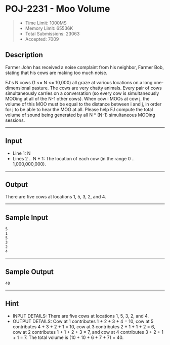 # POJ-2231 - Moo Volume

> * Time Limit: 1000MS
> * Memory Limit: 65536K
> * Total Submissions: 23063
> * Accepted: 7009

## Description

Farmer John has received a noise complaint from his neighbor, Farmer Bob, stating that his cows are making too much noise.

FJ's N cows (1 <= N <= 10,000) all graze at various locations on a long one-dimensional pasture. The cows are very chatty animals. Every pair of cows simultaneously carries on a conversation (so every cow is simultaneously MOOing at all of the N-1 other cows). When cow i MOOs at cow j, the volume of this MOO must be equal to the distance between i and j, in order for j to be able to hear the MOO at all. Please help FJ compute the total volume of sound being generated by all N * (N-1) simultaneous MOOing sessions.

---
## Input

* Line 1: N 
* Lines 2 .. N + 1: The location of each cow (in the range 0 .. 1,000,000,000).

---
## Output

There are five cows at locations 1, 5, 3, 2, and 4.

---
## Sample Input

```
5
1
5
3
2
4
```

---
## Sample Output

```
40
```

---
## Hint

* INPUT DETAILS:
There are five cows at locations 1, 5, 3, 2, and 4.
* OUTPUT DETAILS:
Cow at 1 contributes 1 + 2 + 3 + 4 = 10, cow at 5 contributes 4 + 3 + 2 + 1 = 10, cow at 3 contributes 2 + 1 + 1 + 2 = 6, cow at 2 contributes 1 + 1 + 2 + 3 = 7, and cow at 4 contributes 3 + 2 + 1 + 1 = 7. The total volume is (10 + 10 + 6 + 7 + 7) = 40.

